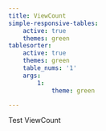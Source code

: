 ```yaml
---
title: ViewCount
simple-responsive-tables:
    active: true
    themes: green
tablesorter:
    active: true
    themes: green
    table_nums: '1'
    args:
        1:
            theme: green

---
```


Test ViewCount



